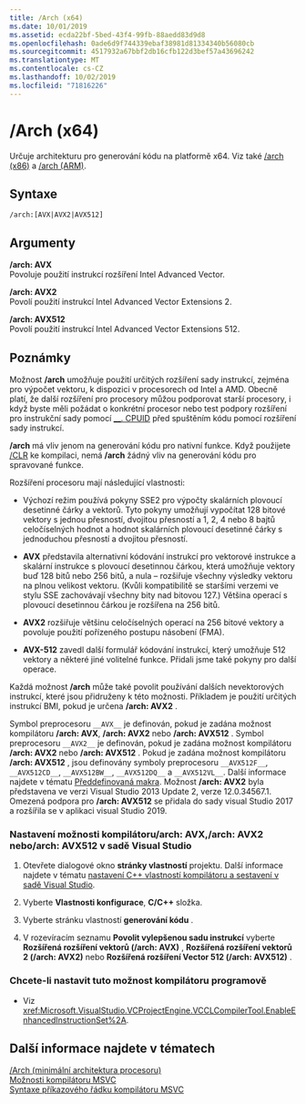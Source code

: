 ```yaml
---
title: /Arch (x64)
ms.date: 10/01/2019
ms.assetid: ecda22bf-5bed-43f4-99fb-88aedd83d9d8
ms.openlocfilehash: 0ade6d9f744339ebaf38981d81334340b56080cb
ms.sourcegitcommit: 4517932a67bbf2db16cfb122d3bef57a43696242
ms.translationtype: MT
ms.contentlocale: cs-CZ
ms.lasthandoff: 10/02/2019
ms.locfileid: "71816226"
---
```

# <a name="arch-x64"></a>/Arch (x64)

Určuje architekturu pro generování kódu na platformě x64. Viz také [/arch (x86)](arch-x86.md) a [/arch (ARM)](arch-arm.md).

## <a name="syntax"></a>Syntaxe

```
/arch:[AVX|AVX2|AVX512]
```

## <a name="arguments"></a>Argumenty

**/arch: AVX**<br/>
Povoluje použití instrukcí rozšíření Intel Advanced Vector.

**/arch: AVX2**<br/>
Povolí použití instrukcí Intel Advanced Vector Extensions 2.

**/arch: AVX512**<br/>
Povolí použití instrukcí Intel Advanced Vector Extensions 512.

## <a name="remarks"></a>Poznámky

Možnost **/arch** umožňuje použití určitých rozšíření sady instrukcí, zejména pro výpočet vektoru, k dispozici v procesorech od Intel a AMD. Obecně platí, že další rozšíření pro procesory můžou podporovat starší procesory, i když byste měli požádat o konkrétní procesor nebo test podpory rozšíření pro instrukční sady pomocí [__. CPUID](../../intrinsics/cpuid-cpuidex.md) před spuštěním kódu pomocí rozšíření sady instrukcí.

**/arch** má vliv jenom na generování kódu pro nativní funkce. Když použijete [/CLR](clr-common-language-runtime-compilation.md) ke kompilaci, nemá **/arch** žádný vliv na generování kódu pro spravované funkce.

Rozšíření procesoru mají následující vlastnosti:

- Výchozí režim používá pokyny SSE2 pro výpočty skalárních plovoucí desetinné čárky a vektorů. Tyto pokyny umožňují vypočítat 128 bitové vektory s jednou přesností, dvojitou přesností a 1, 2, 4 nebo 8 bajtů celočíselných hodnot a hodnot skalárních plovoucí desetinné čárky s jednoduchou přesností a dvojitou přesností.

- **AVX** představila alternativní kódování instrukcí pro vektorové instrukce a skalární instrukce s plovoucí desetinnou čárkou, která umožňuje vektory buď 128 bitů nebo 256 bitů, a nula – rozšiřuje všechny výsledky vektoru na plnou velikost vektoru. (Kvůli kompatibilitě se staršími verzemi ve stylu SSE zachovávají všechny bity nad bitovou 127.) Většina operací s plovoucí desetinnou čárkou je rozšířena na 256 bitů.

- **AVX2** rozšiřuje většinu celočíselných operací na 256 bitové vektory a povoluje použití pořízeného postupu násobení (FMA).

- **AVX-512** zavedl další formulář kódování instrukcí, který umožňuje 512 vektory a některé jiné volitelné funkce. Přidali jsme také pokyny pro další operace.

Každá možnost **/arch** může také povolit používání dalších nevektorových instrukcí, které jsou přidruženy k této možnosti. Příkladem je použití určitých instrukcí BMI, pokud je určena **/arch: AVX2** .

Symbol preprocesoru `__AVX__` je definován, pokud je zadána možnost kompilátoru **/arch: AVX**, **/arch: AVX2** nebo **/arch: AVX512** . Symbol preprocesoru `__AVX2__` je definován, pokud je zadána možnost kompilátoru **/arch: AVX2** nebo **/arch: AVX512** . Pokud je zadána možnost kompilátoru **/arch: AVX512** , jsou definovány symboly preprocesoru `__AVX512F__`, `__AVX512CD__`, `__AVX512BW__`, `__AVX512DQ__` a `__AVX512VL__`. Další informace najdete v tématu [Předdefinovaná makra](../../preprocessor/predefined-macros.md). Možnost **/arch: AVX2** byla představena ve verzi Visual Studio 2013 Update 2, verze 12.0.34567.1. Omezená podpora pro **/arch: AVX512** se přidala do sady visual Studio 2017 a rozšířila se v aplikaci visual Studio 2019.

### <a name="to-set-the-archavx-archavx2-or-archavx512-compiler-option-in-visual-studio"></a>Nastavení možnosti kompilátoru/arch: AVX,/arch: AVX2 nebo/arch: AVX512 v sadě Visual Studio

1. Otevřete dialogové okno **stránky vlastností** projektu. Další informace najdete v tématu [nastavení C++ vlastností kompilátoru a sestavení v sadě Visual Studio](../working-with-project-properties.md).

1. Vyberte **Vlastnosti konfigurace**, **C/C++**  složka.

1. Vyberte stránku vlastností **generování kódu** .

1. V rozevíracím seznamu **Povolit vylepšenou sadu instrukcí** vyberte **Rozšířená rozšíření vektorů (/arch: AVX)** , **Rozšířená rozšíření vektorů 2 (/arch: AVX2)** nebo **Rozšířená rozšíření Vector 512 (/arch: AVX512)** .

### <a name="to-set-this-compiler-option-programmatically"></a>Chcete-li nastavit tuto možnost kompilátoru programově

- Viz <xref:Microsoft.VisualStudio.VCProjectEngine.VCCLCompilerTool.EnableEnhancedInstructionSet%2A>.

## <a name="see-also"></a>Další informace najdete v tématech

[/Arch (minimální architektura procesoru)](arch-minimum-cpu-architecture.md)<br/>
[Možnosti kompilátoru MSVC](compiler-options.md)<br/>
[Syntaxe příkazového řádku kompilátoru MSVC](compiler-command-line-syntax.md)
